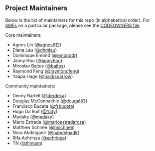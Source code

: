 ## Project Maintainers

Below is the list of maintainers for this repo (in alphabetical order). For
[SMEs](https://en.wikipedia.org/wiki/Subject-matter_expert) on a particular
package, please see the [CODEOWNERS file](CODEOWNERS).

Core maintainers:

- Agnes Lin ([@agnes512](https://github.com/agnes512))
- Diana Lau ([@dhmlau](https://github.com/dhmlau))
- Dominique Emond ([@emonddr](https://github.com/emonddr))
- Janny Hou ([@jannyhou](https://github.com/jannyhou))
- Miroslav Bajtos ([@bajtos](https://github.com/bajtos))
- Raymond Feng ([@raymondfeng](https://github.com/raymondfeng))
- Yaapa Hage ([@hacksparrow](https://github.com/hacksparrow))

Community maintainers:

- Denny Bartelt ([@derdeka](https://github.com/derdeka))
- Douglas McConnachie ([@dougal83](https://github.com/dougal83))
- Francisco Buceta ([@frbuceta](https://github.com/frbuceta))
- Hugo Da Roit ([@Yaty](https://github.com/Yaty))
- Madaky ([@madaky](https://github.com/madaky))
- Mario Estrada ([@marioestradarosa](https://github.com/marioestradarosa))
- Matthew Schnee ([@mschnee](https://github.com/mschnee))
- Nora Abdelgadir ([@nabdelgadir](https://github.com/nabdelgadir))
- Rifa Achrinza ([@achrinza](https://github.com/achrinza))
- TN ([@thinusn](https://github.com/thinusn))
